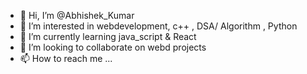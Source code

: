 - 👋 Hi, I’m @Abhishek_Kumar
- 👀 I’m interested in webdevelopment, c++ , DSA/ Algorithm , Python
- 🌱 I’m currently learning java_script & React
- 💞️ I’m looking to collaborate on webd projects
- 📫 How to reach me ...

<!---
Abhishek322k/Abhishek322k is a ✨ special ✨ repository because its `README.md` (this file) appears on your GitHub profile.
You can click the Preview link to take a look at your changes.
--->
